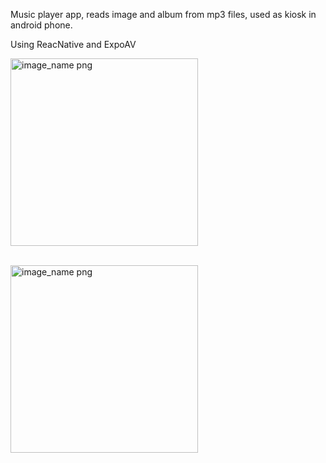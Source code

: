 Music player app, reads image and album from mp3 files, used as kiosk in android phone.

Using ReacNative and ExpoAV


<img width="300px" src="https://i.imgur.com/bOrFAxa.png" alt="image_name png" />

\
<img width="300px" src="https://i.imgur.com/PX2cSwM.png" alt="image_name png" />
